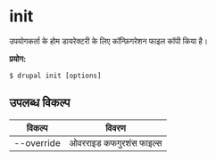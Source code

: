 # init
उपयोगकर्ता के होम डायरेक्टरी के लिए कॉन्फ़िगरेशन फाइल कॉपी किया है।

**प्रयोग:**
```
$ drupal init [options]
```

## उपलब्ध विकल्प
विकल्प | विवरण
-------|-------------
--override | ओवरराइड कफगुरशंस फाइल्स
